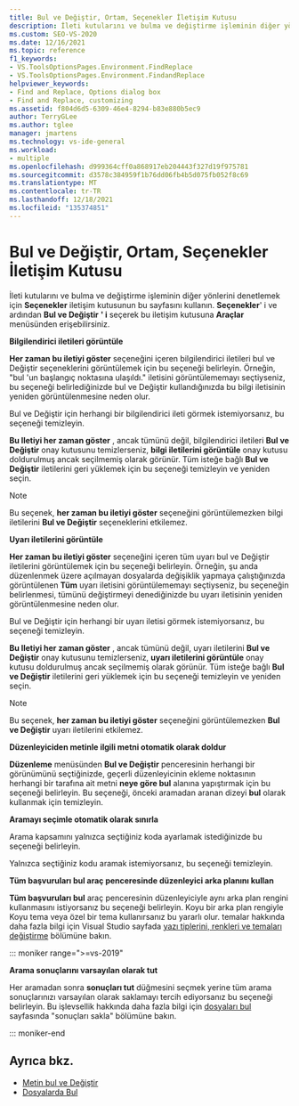 ```yaml
---
title: Bul ve Değiştir, Ortam, Seçenekler İletişim Kutusu
description: İleti kutularını ve bulma ve değiştirme işleminin diğer yönlerini denetlemek için ortam bölümündeki bul ve Değiştir sayfasını nasıl kullanacağınızı öğrenin.
ms.custom: SEO-VS-2020
ms.date: 12/16/2021
ms.topic: reference
f1_keywords:
- VS.ToolsOptionsPages.Environment.FindReplace
- VS.ToolsOptionsPages.Environment.FindandReplace
helpviewer_keywords:
- Find and Replace, Options dialog box
- Find and Replace, customizing
ms.assetid: f804d6d5-6309-46e4-8294-b83e880b5ec9
author: TerryGLee
ms.author: tglee
manager: jmartens
ms.technology: vs-ide-general
ms.workload:
- multiple
ms.openlocfilehash: d999364cff0a868917eb204443f327d19f975781
ms.sourcegitcommit: d3578c384959f1b76dd06fb4b5d075fb052f8c69
ms.translationtype: MT
ms.contentlocale: tr-TR
ms.lasthandoff: 12/18/2021
ms.locfileid: "135374851"
---
```

# <a name="find-and-replace-environment-options-dialog-box"></a>Bul ve Değiştir, Ortam, Seçenekler İletişim Kutusu

İleti kutularını ve bulma ve değiştirme işleminin diğer yönlerini denetlemek için **Seçenekler** iletişim kutusunun bu sayfasını kullanın. **Seçenekler**' i ve ardından **Bul ve Değiştir** **' i** seçerek bu iletişim kutusuna **Araçlar** menüsünden erişebilirsiniz.

**Bilgilendirici iletileri görüntüle**

**Her zaman bu iletiyi göster** seçeneğini içeren bilgilendirici iletileri bul ve Değiştir seçeneklerini görüntülemek için bu seçeneği belirleyin. Örneğin, "bul 'un başlangıç noktasına ulaşıldı." iletisini görüntülememayı seçtiyseniz, bu seçeneği belirlediğinizde bul ve Değiştir kullandığınızda bu bilgi iletisinin yeniden görüntülenmesine neden olur.

Bul ve Değiştir için herhangi bir bilgilendirici ileti görmek istemiyorsanız, bu seçeneği temizleyin.

**Bu Iletiyi her zaman göster** , ancak tümünü değil, bilgilendirici iletileri **Bul ve Değiştir** onay kutusunu temizlerseniz, **bilgi iletilerini görüntüle** onay kutusu doldurulmuş ancak seçilmemiş olarak görünür. Tüm isteğe bağlı **Bul ve Değiştir** iletilerini geri yüklemek için bu seçeneği temizleyin ve yeniden seçin.

> [!NOTE]
> Bu seçenek, **her zaman bu iletiyi göster** seçeneğini görüntülemezken bilgi iletilerini **Bul ve Değiştir** seçeneklerini etkilemez.

**Uyarı iletilerini görüntüle**

**Her zaman bu iletiyi göster** seçeneğini içeren tüm uyarı bul ve Değiştir iletilerini görüntülemek için bu seçeneği belirleyin. Örneğin, şu anda düzenlenmek üzere açılmayan dosyalarda değişiklik yapmaya çalıştığınızda görüntülenen **Tüm** uyarı iletisini görüntülememayı seçtiyseniz, bu seçeneğin belirlenmesi, tümünü değiştirmeyi denediğinizde bu uyarı iletisinin yeniden görüntülenmesine neden olur.

Bul ve Değiştir için herhangi bir uyarı iletisi görmek istemiyorsanız, bu seçeneği temizleyin.

**Bu Iletiyi her zaman göster** , ancak tümünü değil, uyarı iletilerini **Bul ve Değiştir** onay kutusunu temizlerseniz, **uyarı iletilerini görüntüle** onay kutusu doldurulmuş ancak seçilmemiş olarak görünür. Tüm isteğe bağlı **Bul ve Değiştir** iletilerini geri yüklemek için bu seçeneği temizleyin ve yeniden seçin.

> [!NOTE]
> Bu seçenek, **her zaman bu iletiyi göster** seçeneğini görüntülemezken **Bul ve Değiştir** uyarı iletilerini etkilemez.

**Düzenleyiciden metinle ilgili metni otomatik olarak doldur**

**Düzenleme** menüsünden **Bul ve Değiştir** penceresinin herhangi bir görünümünü seçtiğinizde, geçerli düzenleyicinin ekleme noktasının herhangi bir tarafına ait metni **neye göre bul** alanına yapıştırmak için bu seçeneği belirleyin. Bu seçeneği, önceki aramadan aranan dizeyi **bul** olarak kullanmak için temizleyin.

**Aramayı seçimle otomatik olarak sınırla**

Arama kapsamını yalnızca seçtiğiniz koda ayarlamak istediğinizde bu seçeneği belirleyin.

Yalnızca seçtiğiniz kodu aramak istemiyorsanız, bu seçeneği temizleyin.

**Tüm başvuruları bul araç penceresinde düzenleyici arka planını kullan**

**Tüm başvuruları bul** araç penceresinin düzenleyiciyle aynı arka plan rengini kullanmasını istiyorsanız bu seçeneği belirleyin. Koyu bir arka plan rengiyle Koyu tema veya özel bir tema kullanırsanız bu yararlı olur. temalar hakkında daha fazla bilgi için Visual Studio sayfada [yazı tiplerini, renkleri ve temaları değiştirme](../how-to-change-fonts-and-colors-in-visual-studio.md) bölümüne bakın.

::: moniker range=">=vs-2019"

**Arama sonuçlarını varsayılan olarak tut**

Her aramadan sonra **sonuçları tut** düğmesini seçmek yerine tüm arama sonuçlarınızı varsayılan olarak saklamayı tercih ediyorsanız bu seçeneği belirleyin. Bu işlevsellik hakkında daha fazla bilgi için [dosyaları bul](../find-in-files.md#keep-results) sayfasında "sonuçları sakla" bölümüne bakın.

::: moniker-end

## <a name="see-also"></a>Ayrıca bkz.

- [Metin bul ve Değiştir](../finding-and-replacing-text.md)
- [Dosyalarda Bul](../find-in-files.md)
